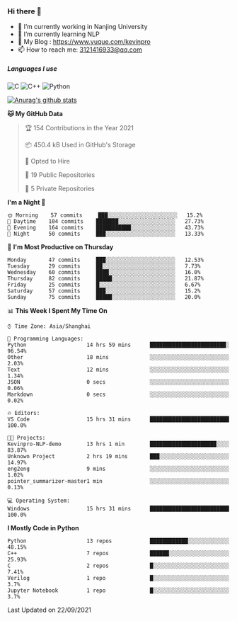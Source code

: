 ### Hi there 👋

- 🔭 I’m currently working in Nanjing University
- 🌱 I’m currently learning NLP
- 👯 My Blog : https://www.yuque.com/kevinpro
- 📫 How to reach me: 3121416933@qq.com

##### Languages I use
![C](https://img.shields.io/badge/-C-000000?style=flat&logo=c)
![C++](https://img.shields.io/badge/-C++-000000?style=flat&logo=c%2B%2B)
![Python](https://img.shields.io/badge/-Python-000000?style=flat&logo=python)

[![Anurag's github stats](https://github-readme-stats.vercel.app/api?username=Ricardokevins)](https://github.com/anuraghazra/github-readme-stats)

<!--START_SECTION:waka-->
**🐱 My GitHub Data** 

> 🏆 154 Contributions in the Year 2021
 > 
> 📦 450.4 kB Used in GitHub's Storage 
 > 
> 💼 Opted to Hire
 > 
> 📜 19 Public Repositories 
 > 
> 🔑 5 Private Repositories  
 > 
**I'm a Night 🦉** 

```text
🌞 Morning    57 commits     ███░░░░░░░░░░░░░░░░░░░░░░   15.2% 
🌆 Daytime    104 commits    ███████░░░░░░░░░░░░░░░░░░   27.73% 
🌃 Evening    164 commits    ███████████░░░░░░░░░░░░░░   43.73% 
🌙 Night      50 commits     ███░░░░░░░░░░░░░░░░░░░░░░   13.33%

```
📅 **I'm Most Productive on Thursday** 

```text
Monday       47 commits     ███░░░░░░░░░░░░░░░░░░░░░░   12.53% 
Tuesday      29 commits     ██░░░░░░░░░░░░░░░░░░░░░░░   7.73% 
Wednesday    60 commits     ████░░░░░░░░░░░░░░░░░░░░░   16.0% 
Thursday     82 commits     █████░░░░░░░░░░░░░░░░░░░░   21.87% 
Friday       25 commits     █░░░░░░░░░░░░░░░░░░░░░░░░   6.67% 
Saturday     57 commits     ███░░░░░░░░░░░░░░░░░░░░░░   15.2% 
Sunday       75 commits     █████░░░░░░░░░░░░░░░░░░░░   20.0%

```


📊 **This Week I Spent My Time On** 

```text
⌚︎ Time Zone: Asia/Shanghai

💬 Programming Languages: 
Python                   14 hrs 59 mins      ████████████████████████░   96.54% 
Other                    18 mins             ░░░░░░░░░░░░░░░░░░░░░░░░░   2.03% 
Text                     12 mins             ░░░░░░░░░░░░░░░░░░░░░░░░░   1.34% 
JSON                     0 secs              ░░░░░░░░░░░░░░░░░░░░░░░░░   0.06% 
Markdown                 0 secs              ░░░░░░░░░░░░░░░░░░░░░░░░░   0.02%

🔥 Editors: 
VS Code                  15 hrs 31 mins      █████████████████████████   100.0%

🐱‍💻 Projects: 
Kevinpro-NLP-demo        13 hrs 1 min        █████████████████████░░░░   83.87% 
Unknown Project          2 hrs 19 mins       ███░░░░░░░░░░░░░░░░░░░░░░   14.97% 
eng2eng                  9 mins              ░░░░░░░░░░░░░░░░░░░░░░░░░   1.02% 
pointer_summarizer-master1 min               ░░░░░░░░░░░░░░░░░░░░░░░░░   0.13%

💻 Operating System: 
Windows                  15 hrs 31 mins      █████████████████████████   100.0%

```

**I Mostly Code in Python** 

```text
Python                   13 repos            ████████████░░░░░░░░░░░░░   48.15% 
C++                      7 repos             ██████░░░░░░░░░░░░░░░░░░░   25.93% 
C                        2 repos             █░░░░░░░░░░░░░░░░░░░░░░░░   7.41% 
Verilog                  1 repo              █░░░░░░░░░░░░░░░░░░░░░░░░   3.7% 
Jupyter Notebook         1 repo              █░░░░░░░░░░░░░░░░░░░░░░░░   3.7%

```



 Last Updated on 22/09/2021
<!--END_SECTION:waka-->
